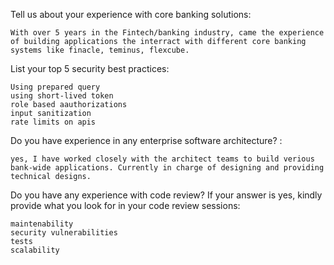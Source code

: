 Tell us about your experience with core banking solutions:

    With over 5 years in the Fintech/banking industry, came the experience of building applications the interract with different core banking systems like finacle, teminus, flexcube.
List your top 5 security best practices:
    
    Using prepared query
    using short-lived token
    role based aauthorizations
    input sanitization
    rate limits on apis

Do you have experience in any enterprise software architecture? :

    yes, I have worked closely with the architect teams to build verious bank-wide applications. Currently in charge of designing and providing technical designs.

Do you have any experience with code review? If your answer is yes, kindly provide what you look for in your code review sessions:
    
    maintenability
    security vulnerabilities
    tests
    scalability
    
    